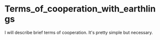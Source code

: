 # Terms_of_cooperation_with_earthlings
I will describe brief terms of cooperation. It's pretty simple but necessary.
